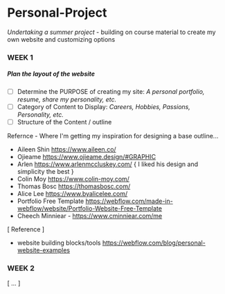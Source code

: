 # Personal-Project 
_Undertaking a summer project_ - building on course material to create my own website and customizing options

### WEEK 1

##### __Plan the layout of the website__

- [ ] Determine the PURPOSE of creating my site: *A personal portfolio, resume, share my personality, etc.*
- [ ] Category of Content to Display: *Careers, Hobbies, Passions, Personality, etc.*
- [ ] Structure of the Content / outline 

Refernce - Where I'm getting my inspiration for designing a base outline...
- Aileen Shin https://www.aileen.co/
- Ojieame https://www.ojieame.design/#GRAPHIC
- Arlen https://www.arlenmccluskey.com/ { I liked his design and simplicity the best }
- Colin Moy https://www.colin-moy.com/
- Thomas Bosc https://thomasbosc.com/
- Alice Lee https://www.byalicelee.com/
- Portfolio Free Template https://webflow.com/made-in-webflow/website/Portfolio-Website-Free-Template
- Cheech Minniear - https://www.cminniear.com/me  

[ Reference ] 
- website building blocks/tools https://webflow.com/blog/personal-website-examples 


### WEEK 2

[ ... ]









